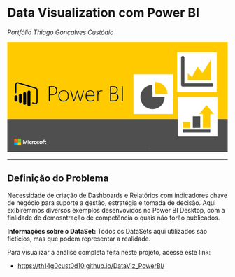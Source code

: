 # **Data Visualization com Power BI**
*Portfólio Thiago Gonçalves Custódio*

![](MicrosoftPower2.png)

---

## **Definição do Problema**

Necessidade de criação de Dashboards e Relatórios com indicadores chave de negócio para suporte a gestão, estratégia e tomada de decisão. Aqui exibiremmos diversos exemplos desenvovidos no Power BI Desktop, com a finlidade de demosntração de competência o quais não forão publicados.

**Informações sobre o DataSet:** Todos os DataSets aqui utilizados são fictícios, mas que podem representar a realidade.

Para visualizar a análise completa feita neste projeto, acesse este link:

* https://th14g0cust0d10.github.io/DataViz_PowerBI/
